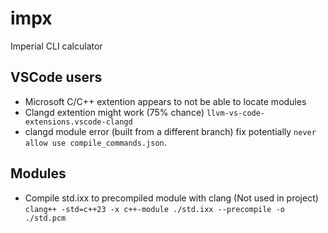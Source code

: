 # impx
Imperial CLI calculator

## VSCode users
- Microsoft C/C++ extention appears to not be able to locate modules
- Clangd extention might work (75% chance) `llvm-vs-code-extensions.vscode-clangd`
- clangd module error (built from a different branch) fix potentially `never allow use compile_commands.json`.

## Modules
- Compile std.ixx to precompiled module with clang (Not used in project)
`clang++ -std=c++23 -x c++-module ./std.ixx --precompile -o ./std.pcm`